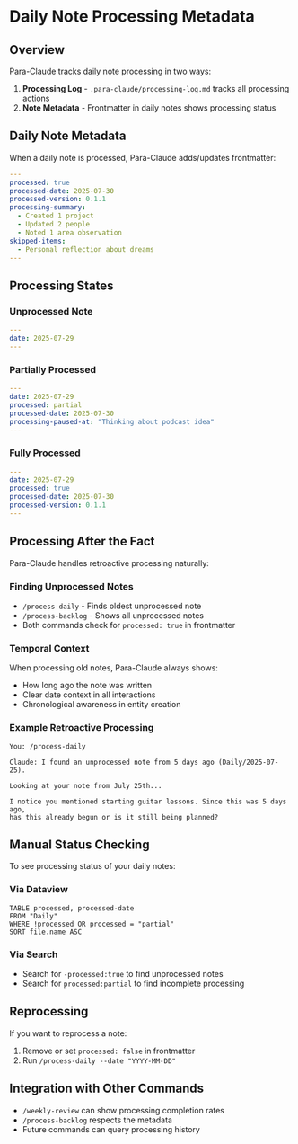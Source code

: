 # Daily Note Processing Metadata

## Overview

Para-Claude tracks daily note processing in two ways:
1. **Processing Log** - `.para-claude/processing-log.md` tracks all processing actions
2. **Note Metadata** - Frontmatter in daily notes shows processing status

## Daily Note Metadata

When a daily note is processed, Para-Claude adds/updates frontmatter:

```yaml
---
processed: true
processed-date: 2025-07-30
processed-version: 0.1.1
processing-summary:
  - Created 1 project
  - Updated 2 people
  - Noted 1 area observation
skipped-items:
  - Personal reflection about dreams
---
```

## Processing States

### Unprocessed Note
```yaml
---
date: 2025-07-29
---
```

### Partially Processed
```yaml
---
date: 2025-07-29
processed: partial
processed-date: 2025-07-30
processing-paused-at: "Thinking about podcast idea"
---
```

### Fully Processed
```yaml
---
date: 2025-07-29
processed: true
processed-date: 2025-07-30
processed-version: 0.1.1
---
```

## Processing After the Fact

Para-Claude handles retroactive processing naturally:

### Finding Unprocessed Notes
- `/process-daily` - Finds oldest unprocessed note
- `/process-backlog` - Shows all unprocessed notes
- Both commands check for `processed: true` in frontmatter

### Temporal Context
When processing old notes, Para-Claude always shows:
- How long ago the note was written
- Clear date context in all interactions
- Chronological awareness in entity creation

### Example Retroactive Processing
```
You: /process-daily

Claude: I found an unprocessed note from 5 days ago (Daily/2025-07-25).

Looking at your note from July 25th...

I notice you mentioned starting guitar lessons. Since this was 5 days ago, 
has this already begun or is it still being planned?
```

## Manual Status Checking

To see processing status of your daily notes:

### Via Dataview
```dataview
TABLE processed, processed-date
FROM "Daily"
WHERE !processed OR processed = "partial"
SORT file.name ASC
```

### Via Search
- Search for `-processed:true` to find unprocessed notes
- Search for `processed:partial` to find incomplete processing

## Reprocessing

If you want to reprocess a note:
1. Remove or set `processed: false` in frontmatter
2. Run `/process-daily --date "YYYY-MM-DD"`

## Integration with Other Commands

- `/weekly-review` can show processing completion rates
- `/process-backlog` respects the metadata
- Future commands can query processing history